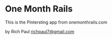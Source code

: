 # One Month Rails 

This is the Pintersting app from onemonthrails.com

by Rich Paul richpaul7@gmail.com
